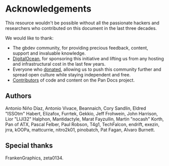 # Acknowledgements

This resource wouldn't be possible without all the passionate hackers and researchers who contributed on this document in the last three decades.

We would like to thank:

- The gbdev community, for providing precious feedback, content, support and invaluable knowledge.
- [DigitalOcean](https://www.digitalocean.com/), for sponsoring this initiative and lifting us from any hosting and infrastructural cost in the last few years.
- Everyone who [donated](https://gbdev.io/contribute.html#donations), allowing us to push this community further and spread open culture while staying independent and free.
- [Contributors](https://github.com/gbdev/pandocs/graphs/contributors) of code and content on the Pan Docs project.

## Authors

Antonio Niño Díaz, Antonio Vivace, Beannaich, Cory Sandlin, Eldred "ISSOtm" Habert, Elizafox, Furrtek, Gekkio, Jeff Frohwein, John Harrison, Lior "LIJI32" Halphon, Mantidactyle, Marat Fayzullin, Martin "nocash" Korth, Pan of ATX, Pascal Felber, Paul Robson, T4g1, TechFalcon, endrift, exezin, jrra, kOOPa, mattcurrie, nitro2k01, pinobatch, Pat Fagan, Alvaro Burnett.

## Special thanks

FrankenGraphics, zeta0134.
